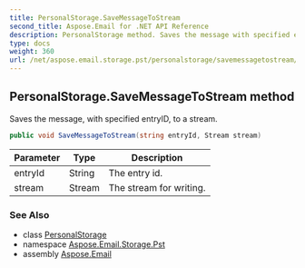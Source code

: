 ```yaml
---
title: PersonalStorage.SaveMessageToStream
second_title: Aspose.Email for .NET API Reference
description: PersonalStorage method. Saves the message with specified entryID to a stream
type: docs
weight: 360
url: /net/aspose.email.storage.pst/personalstorage/savemessagetostream/
---
```

## PersonalStorage.SaveMessageToStream method

Saves the message, with specified entryID, to a stream.

```csharp
public void SaveMessageToStream(string entryId, Stream stream)
```

| Parameter | Type | Description |
| --- | --- | --- |
| entryId | String | The entry id. |
| stream | Stream | The stream for writing. |

### See Also

* class [PersonalStorage](../)
* namespace [Aspose.Email.Storage.Pst](../../personalstorage/)
* assembly [Aspose.Email](../../../)


